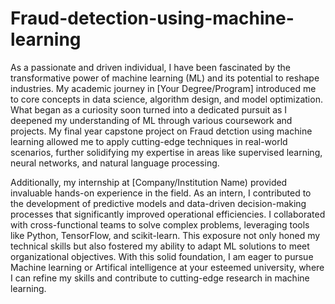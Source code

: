 # Fraud-detection-using-machine-learning

As a passionate and driven individual, I have been fascinated by the transformative power of machine learning (ML) and its potential to reshape industries. My academic journey in [Your Degree/Program] introduced me to core concepts in data science, algorithm design, and model optimization. What began as a curiosity soon turned into a dedicated pursuit as I deepened my understanding of ML through various coursework and projects. My final year capstone project on Fraud detction using machine learning allowed me to apply cutting-edge techniques in real-world scenarios, further solidifying my expertise in areas like supervised learning, neural networks, and natural language processing.

Additionally, my internship at [Company/Institution Name) provided invaluable hands-on experience in the field. As an intern, I contributed to the development of predictive models and data-driven decision-making processes that significantly improved operational efficiencies. I collaborated with cross-functional teams to solve complex problems, leveraging tools like Python, TensorFlow, and scikit-learn. This exposure not only honed my technical skills but also fostered my ability to adapt ML solutions to meet organizational objectives. With this solid foundation, I am eager to pursue Machine learning or Artifical intelligence at your esteemed university, where I can refine my skills and contribute to cutting-edge research in machine learning.
